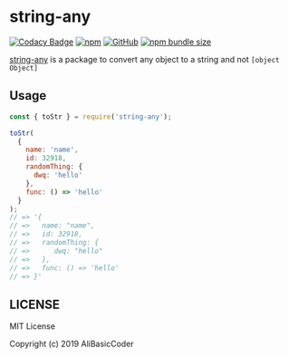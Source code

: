 # string-any

[![Codacy Badge](https://api.codacy.com/project/badge/Grade/b75c8c5c1c3947f58187f03cffb562d4)](https://app.codacy.com/app/AliBasicCoder/string-any?utm_source=github.com&utm_medium=referral&utm_content=AliBasicCoder/string-any&utm_campaign=Badge_Grade_Dashboard)
[![npm](https://img.shields.io/npm/v/string-any.svg)](https://www.npmjs.com/package/string-any)
[![GitHub](https://img.shields.io/github/license/AliBasicCoder/string-any.svg)](https://github.com/AliBasicCoder/string-any/)
[![npm bundle size](https://img.shields.io/bundlephobia/min/string-any.svg?style=flat-sqaure)](https://bundlephobia.com/result?p=string-any@latest)

[string-any](https://www.npmjs.com/package/string-any)
is a package to convert any object to a string and not ```[object Object]```

## Usage

``` js
const { toStr } = require('string-any');

toStr(
  {
    name: 'name',
    id: 32918,
    randomThing: {
      dwq: 'hello'
    },
    func: () => 'hello'
  }
);
// => '{
// =>   name: "name",
// =>   id: 32918,
// =>   randomThing: {
// =>      dwq: "hello"
// =>   },
// =>   func: () => 'hello'
// => }'

```

## LICENSE

MIT License

Copyright (c) 2019 AliBasicCoder
